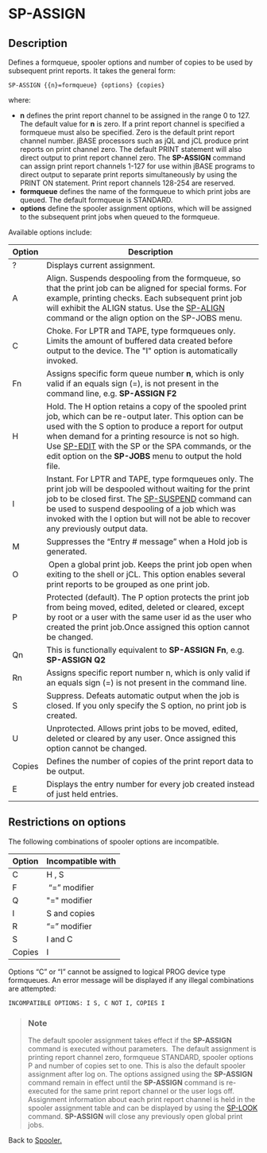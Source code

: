 # SP-ASSIGN

<PageHeader />

## Description

Defines a formqueue, spooler options and number of copies to be used by subsequent print reports. It takes the general form:

```
SP-ASSIGN {{n}=formqueue} {options} {copies}
```

where:

- **n** defines the print report channel to be assigned in the range 0 to 127. The default value for **n** is zero. If a print report channel is specified a formqueue must also be specified.
Zero is the default print report channel number. jBASE processors such as jQL and jCL produce print reports on print channel zero. The default PRINT statement will also direct output to print report channel zero.
The **SP-ASSIGN** command can assign print report channels 1-127 for use within jBASE programs to direct output to separate print reports simultaneously by using the PRINT ON statement.
Print report channels 128-254 are reserved.
- **formqueue** defines the name of the formqueue to which print jobs are queued. The default formqueue is STANDARD.
- **options** define the spooler assignment options, which will be assigned to the subsequent print jobs when queued to the formqueue.  

Available options include:

| Option | Description |
| --- | --- |
| ? | Displays current assignment. |
| A | Align. Suspends despooling from the formqueue, so that the print job can be aligned for special forms. For example, printing checks. Each subsequent print job will exhibit the ALIGN status. Use the [SP-ALIGN](./../sp-align) command or the align option on the SP-JOBS menu. |
| C | Choke. For LPTR and TAPE, type formqueues only. Limits the amount of buffered data created before output to the device. The "I" option is automatically invoked. |
| Fn | Assigns specific form queue number **n**, which is only valid if an equals sign (=), is not present in the command line, e.g. **SP-ASSIGN F2** |
| H | Hold. The H option retains a copy of the spooled print job, which can be re-output later. This option can be used with the S option to produce a report for output when demand for a printing resource is not so high. Use [SP-EDIT](./../sp-edit) with the SP or the SPA commands, or the edit option on the **SP-JOBS** menu to output the hold file. |
| I | Instant. For LPTR and TAPE, type formqueues only. The print job will be despooled without waiting for the print job to be closed first. The [SP-SUSPEND](./../sp-suspend) command can be used to suspend despooling of a job which was invoked with the I option but will not be able to recover any previously output data. |
| M | Suppresses the “Entry # message” when a Hold job is generated. |
| O |  Open a global print job. Keeps the print job open when exiting to the shell or jCL. This option enables several print reports to be grouped as one print job. |
| P | Protected (default). The P option protects the print job from being moved, edited, deleted or cleared, except by root or a user with the same user id as the user who created the print job.Once assigned this option cannot be changed. |
| Qn | This is functionally equivalent to **SP-ASSIGN** **Fn**, e.g. **SP-ASSIGN Q2** |
| Rn | Assigns specific report number n, which is only valid if an equals sign (=) is not present in the command line. |
| S | Suppress. Defeats automatic output when the job is closed. If you only specify the S option, no print job is created. |
| U | Unprotected. Allows print jobs to be moved, edited, deleted or cleared by any user. Once assigned this option cannot be changed. |
| Copies | Defines the number of copies of the print report data to be output. |
| E | Displays the entry number for every job created instead of just held entries. |

## Restrictions on options

The following combinations of spooler options are incompatible.

| Option | Incompatible with |
| --- | --- |
| C | H , S |
| F |  “=” modifier |
| Q | "=" modifier |
| I | S and copies |
| R | “=” modifier |
| S | I and C |
| Copies | I |

Options “C” or “I” cannot be assigned to logical PROG device type formqueues. An error message will be displayed if any illegal combinations are attempted:

```
INCOMPATIBLE OPTIONS: I S, C NOT I, COPIES I
```

> ### Note
>
> The default spooler assignment takes effect if the **SP-ASSIGN** command is executed without parameters.  The default assignment is printing report channel zero, formqueue STANDARD, spooler options P and number of copies set to one. This is also the default spooler assignment after log on.
> The options assigned using the **SP-ASSIGN** command remain in effect until the **SP-ASSIGN** command is re-executed for the same print report channel or the user logs off.
> Assignment information about each print report channel is held in the spooler assignment table and can be displayed by using the [SP-LOOK](./../sp-look) command.
> **SP-ASSIGN** will close any previously open global print jobs.

Back to [Spooler.](./../jbase-spooler)

<PageFooter />
